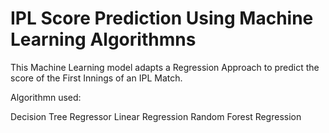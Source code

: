 # IPL Score Prediction Using Machine Learning Algorithmns
This Machine Learning model adapts a Regression Approach to predict the score of the First Innings of an IPL Match.

Algorithmn used:

Decision Tree Regressor
Linear Regression
Random Forest Regression
